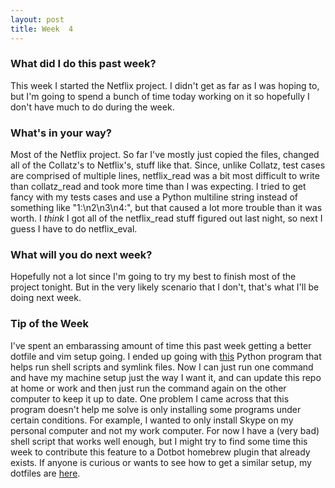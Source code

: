 ```yaml
---
layout: post
title: Week  4
---
```


### What did I do this past week?
This week I started the Netflix project. I didn't get as far as I was hoping to, but I'm going to spend a bunch of time today working on it so hopefully I don't have much to do during the week.

### What's in your way?
Most of the Netflix project. So far I've mostly just copied the files, changed all of the Collatz's to Netflix's, stuff like that. Since, unlike Collatz, test cases are comprised of multiple lines, netflix_read was a bit most difficult to write than collatz_read and took more time than I was expecting. I tried to get fancy with my tests cases and use a Python multiline string instead of something like "1:\n2\n3\n4:", but that caused a lot more trouble than it was worth. I _think_ I got all of the netflix_read stuff figured out last night, so next I guess I have to do netflix_eval.

### What will you do next week?
Hopefully not a lot since I'm going to try my best to finish most of the project tonight. But in the very likely scenario that I don't, that's what I'll be doing next week.

###  Tip of the Week
I've spent an embarassing amount of time this past week getting a better dotfile and vim setup going. I ended up going with [this](https://github.com/anishathalye/dotbot) Python program that helps run shell scripts and symlink files. Now I can just run one command and have my machine setup just the way I want it, and can update this repo at home or work and then just run the command again on the other computer to keep it up to date. One problem I came across that this program doesn't help me solve is only installing some programs under certain conditions. For example, I wanted to only install Skype on my personal computer and not my work computer. For now I have a (very bad) shell script that works well enough, but I might try to find some time this week to contribute this feature to a Dotbot homebrew plugin that already exists. If anyone is curious or wants to see how to get a similar setup, my dotfiles are [here](https://github.com/wwselleck/dotfiles/).
